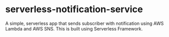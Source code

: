 # serverless-notification-service

A simple, serverless app that sends subscriber with notification using AWS Lambda and AWS SNS. This is built using Serverless Framework.
